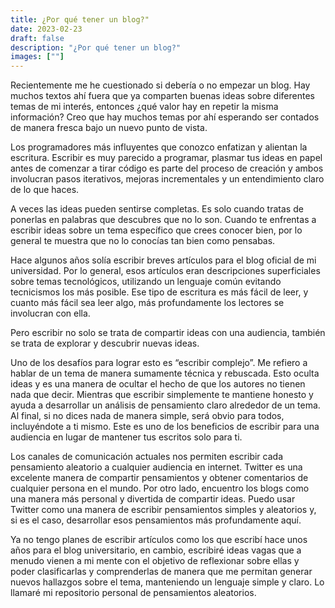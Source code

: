 ```yaml
---
title: ¿Por qué tener un blog?"
date: 2023-02-23
draft: false
description: "¿Por qué tener un blog?"
images: [""]
---
```

Recientemente me he cuestionado si debería o no empezar un blog. Hay muchos textos ahí fuera que ya comparten buenas ideas sobre diferentes temas de mi interés, entonces ¿qué valor hay en repetir la misma información? Creo que hay muchos temas por ahí esperando ser contados de manera fresca bajo un nuevo punto de vista.

Los programadores más influyentes que conozco enfatizan y alientan la escritura. Escribir es muy parecido a programar, plasmar tus ideas en papel antes de comenzar a tirar código es parte del proceso de creación y ambos involucran pasos iterativos, mejoras incrementales y un entendimiento  claro de lo que haces.

A veces las ideas pueden sentirse completas. Es solo cuando tratas de ponerlas en palabras que descubres que no lo son. Cuando te enfrentas a escribir ideas sobre un tema específico que crees conocer bien, por lo general te muestra que no lo conocías tan bien como pensabas.

Hace algunos años solía escribir breves artículos para el blog oficial de mi universidad. Por lo general, esos artículos eran descripciones superficiales sobre  temas tecnológicos, utilizando un lenguaje común evitando tecnicismos los más posible. Ese tipo de escritura es más fácil de leer, y cuanto más fácil sea leer algo, más profundamente los lectores se involucran con ella.

Pero escribir no solo se trata de compartir ideas con una audiencia, también se trata de explorar y descubrir nuevas ideas.

Uno de los desafíos para lograr esto es “escribir complejo”. Me refiero a hablar de un tema de manera sumamente técnica y rebuscada. Esto oculta ideas y es una manera de ocultar el hecho de que los autores no tienen nada que decir. Mientras que escribir simplemente te mantiene honesto y ayuda a desarrollar un análisis de pensamiento claro alrededor de un tema. Al final, si no dices nada de manera simple, será obvio para todos, incluyéndote a ti mismo. Este es uno de los beneficios de escribir para una audiencia en lugar de mantener tus escritos solo para ti.

Los canales de comunicación actuales nos permiten escribir cada pensamiento aleatorio a cualquier audiencia en internet. Twitter es una excelente manera de compartir pensamientos y obtener comentarios de cualquier persona en el mundo. Por otro lado, encuentro los blogs como una manera más personal y divertida de compartir ideas. Puedo usar Twitter como una manera de escribir pensamientos simples y aleatorios y, si es el caso, desarrollar esos pensamientos más profundamente aquí.

Ya no tengo planes de escribir artículos como los que escribí hace unos años para el blog universitario, en cambio, escribiré ideas vagas que a menudo vienen a mi mente con el objetivo de reflexionar sobre ellas y poder clasificarlas y comprenderlas de manera que me permitan generar nuevos hallazgos sobre el tema, manteniendo un lenguaje simple y claro. Lo llamaré mi repositorio personal de pensamientos aleatorios.

